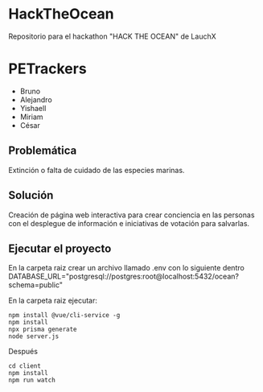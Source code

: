# HackTheOcean
Repositorio para el hackathon "HACK THE OCEAN" de LauchX 

# PETrackers

* Bruno 
* Alejandro
* Yishaell
* Miriam
* César

## Problemática

Extinción o falta de cuidado de las especies marinas.

## Solución 

Creación de página web interactiva para crear conciencia en las personas con el desplegue de información e iniciativas de votación para salvarlas.

## Ejecutar el proyecto

En la carpeta raiz crear un archivo llamado .env con lo siguiente dentro DATABASE_URL="postgresql://postgres:root@localhost:5432/ocean?schema=public"

En la carpeta raiz ejecutar:

    npm install @vue/cli-service -g
    npm install
    npx prisma generate
    node server.js

Después

    cd client
    npm install 
    npm run watch
